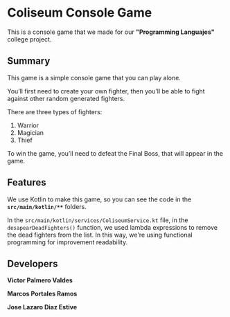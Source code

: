 # Coliseum Console Game

This is a console game that we made for our **"Programming Languajes"** college project.

## Summary

This game is a simple console game that you can play alone.

You’ll first need to create your own fighter, then you’ll be able to fight against other random generated fighters.

There are three types of fighters:
1. Warrior
2. Magician
3. Thief

To win the game, you’ll need to defeat the Final Boss, that will appear in the game.

## Features

We use Kotlin to make this game, so you can see the code in the **`src/main/kotlin/**`** folders.

In the `src/main/kotlin/services/ColiseumService.kt` file, in the `desapearDeadFighters()` function, we used lambda expressions to remove the dead 
fighters from the list. In this way, we're using functional programming for improvement readability.

## Developers

**Victor Palmero Valdes**

**Marcos Portales Ramos**

**Jose Lazaro Diaz Estive**
